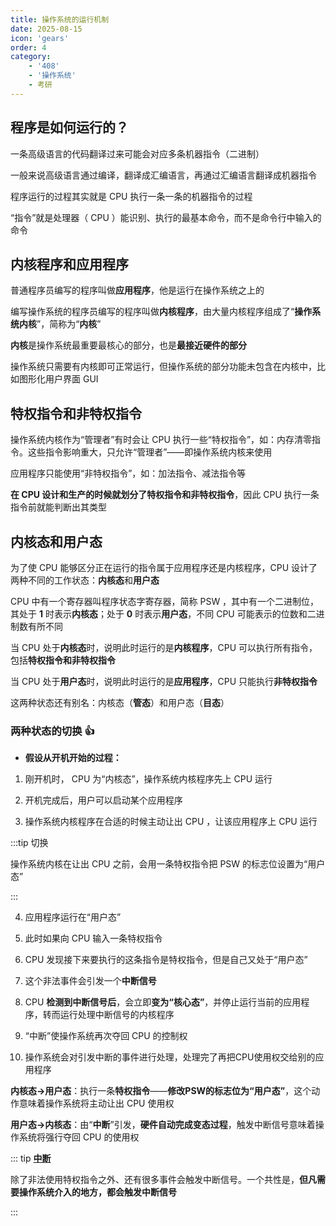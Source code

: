 ```yaml
---
title: 操作系统的运行机制
date: 2025-08-15
icon: 'gears'
order: 4
category: 
    - '408'
    - '操作系统'
    - 考研  
---
```


## 程序是如何运行的？

一条高级语言的代码翻译过来可能会对应多条机器指令（二进制）

一般来说高级语言通过编译，翻译成汇编语言，再通过汇编语言翻译成机器指令

程序运行的过程其实就是 CPU 执行一条一条的机器指令的过程

“指令”就是处理器（ CPU ）能识别、执行的最基本命令，而不是命令行中输入的命令

## 内核程序和应用程序

普通程序员编写的程序叫做**应用程序**，他是运行在操作系统之上的

编写操作系统的程序员编写的程序叫做**内核程序**，由大量内核程序组成了“**操作系统内核**”，简称为“**内核**”

**内核**是操作系统最重要最核心的部分，也是**最接近硬件的部分**

操作系统只需要有内核即可正常运行，但操作系统的部分功能未包含在内核中，比如图形化用户界面 GUI 

## 特权指令和非特权指令

操作系统内核作为“管理者”有时会让 CPU 执行一些“特权指令”，如：内存清零指令。这些指令影响重大，只允许“管理者”——即操作系统内核来使用

应用程序只能使用“非特权指令”，如：加法指令、减法指令等

**在 CPU 设计和生产的时候就划分了特权指令和非特权指令**，因此 CPU 执行一条指令前就能判断出其类型

## 内核态和用户态

为了使 CPU 能够区分正在运行的指令属于应用程序还是内核程序，CPU 设计了两种不同的工作状态：**内核态**和**用户态**

CPU 中有一个寄存器叫程序状态字寄存器，简称 PSW ，其中有一个二进制位，其处于 **1** 时表示**内核态**；处于 **0** 时表示**用户态**，不同 CPU 可能表示的位数和二进制数有所不同

当 CPU 处于**内核态**时，说明此时运行的是**内核程序**，CPU 可以执行所有指令，包括**特权指令和非特权指令**

当 CPU 处于**用户态**时，说明此时运行的是**应用程序**，CPU 只能执行**非特权指令**

这两种状态还有别名：内核态（**管态**）和用户态（**目态**）

### 两种状态的切换 :thumbsup:

- **假设从开机开始的过程：**

1. 刚开机时， CPU 为“内核态”，操作系统内核程序先上 CPU 运行

2. 开机完成后，用户可以启动某个应用程序

3. 操作系统内核程序在合适的时候主动让出 CPU ，让该应用程序上 CPU 运行

:::tip 切换

操作系统内核在让出 CPU 之前，会用一条特权指令把 PSW 的标志位设置为“用户态”

:::

4. 应用程序运行在“用户态”

5. 此时如果向 CPU 输入一条特权指令

6. CPU 发现接下来要执行的这条指令是特权指令，但是自己又处于“用户态”

7. 这个非法事件会引发一个**中断信号**

8. CPU **检测到中断信号后**，会立即**变为“核心态”**，并停止运行当前的应用程序，转而运行处理中断信号的内核程序

9. “中断”使操作系统再次夺回 CPU 的控制权

10. 操作系统会对引发中断的事件进行处理，处理完了再把CPU使用权交给别的应用程序

**内核态→用户态**：执行一条**特权指令**——**修改PSW的标志位为“用户态”**，这个动作意味着操作系统将主动让出 CPU 使用权

**用户态→内核态**：由“**中断**”引发，**硬件自动完成变态过程**，触发中断信号意味着操作系统将强行夺回 CPU 的使用权

::: tip [**中断**](./InterruptionsAndExceptions.html)

除了非法使用特权指令之外、还有很多事件会触发中断信号。一个共性是，**但凡需要操作系统介入的地方，都会触发中断信号**

:::
